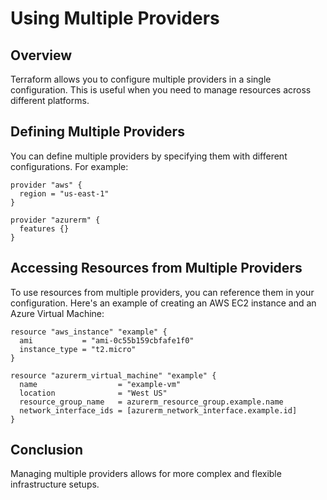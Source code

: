 # Using Multiple Providers

## Overview

Terraform allows you to configure multiple providers in a single configuration. This is useful when you need to manage resources across different platforms.

## Defining Multiple Providers

You can define multiple providers by specifying them with different configurations. For example:

```hcl
provider "aws" {
  region = "us-east-1"
}

provider "azurerm" {
  features {}
}
```

## Accessing Resources from Multiple Providers

To use resources from multiple providers, you can reference them in your configuration. Here's an example of creating an AWS EC2 instance and an Azure Virtual Machine:

```hcl
resource "aws_instance" "example" {
  ami           = "ami-0c55b159cbfafe1f0"
  instance_type = "t2.micro"
}

resource "azurerm_virtual_machine" "example" {
  name                  = "example-vm"
  location              = "West US"
  resource_group_name   = azurerm_resource_group.example.name
  network_interface_ids = [azurerm_network_interface.example.id]
}
```

## Conclusion

Managing multiple providers allows for more complex and flexible infrastructure setups.

